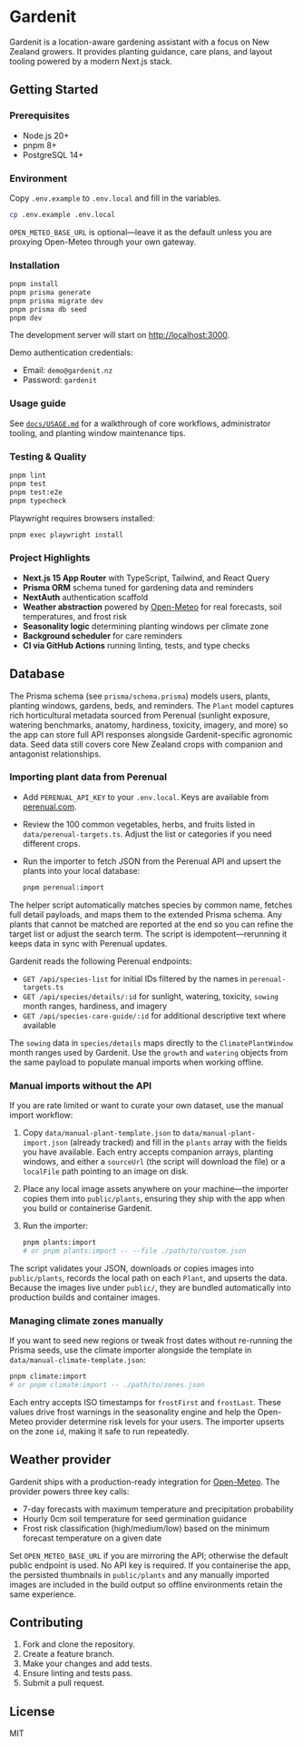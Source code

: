 # Gardenit

Gardenit is a location-aware gardening assistant with a focus on New Zealand growers. It provides planting guidance, care plans, and layout tooling powered by a modern Next.js stack.

## Getting Started

### Prerequisites
- Node.js 20+
- pnpm 8+
- PostgreSQL 14+

### Environment
Copy `.env.example` to `.env.local` and fill in the variables.

```bash
cp .env.example .env.local
```

`OPEN_METEO_BASE_URL` is optional—leave it as the default unless you are proxying Open-Meteo through your own gateway.

### Installation

```bash
pnpm install
pnpm prisma generate
pnpm prisma migrate dev
pnpm prisma db seed
pnpm dev
```

The development server will start on [http://localhost:3000](http://localhost:3000).

Demo authentication credentials:

- Email: `demo@gardenit.nz`
- Password: `gardenit`

### Usage guide

See [`docs/USAGE.md`](docs/USAGE.md) for a walkthrough of core workflows, administrator tooling, and planting window maintenance tips.

### Testing & Quality

```bash
pnpm lint
pnpm test
pnpm test:e2e
pnpm typecheck
```

Playwright requires browsers installed:
```bash
pnpm exec playwright install
```

### Project Highlights
- **Next.js 15 App Router** with TypeScript, Tailwind, and React Query
- **Prisma ORM** schema tuned for gardening data and reminders
- **NextAuth** authentication scaffold
- **Weather abstraction** powered by [Open-Meteo](https://open-meteo.com/) for real forecasts, soil temperatures, and frost risk
- **Seasonality logic** determining planting windows per climate zone
- **Background scheduler** for care reminders
- **CI via GitHub Actions** running linting, tests, and type checks

## Database
The Prisma schema (see `prisma/schema.prisma`) models users, plants, planting windows, gardens, beds, and reminders. The `Plant` model captures rich horticultural metadata sourced from Perenual (sunlight exposure, watering benchmarks, anatomy, hardiness, toxicity, imagery, and more) so the app can store full API responses alongside Gardenit-specific agronomic data. Seed data still covers core New Zealand crops with companion and antagonist relationships.

### Importing plant data from Perenual
- Add `PERENUAL_API_KEY` to your `.env.local`. Keys are available from [perenual.com](https://perenual.com/docs/api).
- Review the 100 common vegetables, herbs, and fruits listed in `data/perenual-targets.ts`. Adjust the list or categories if you need different crops.
- Run the importer to fetch JSON from the Perenual API and upsert the plants into your local database:

  ```bash
  pnpm perenual:import
  ```

The helper script automatically matches species by common name, fetches full detail payloads, and maps them to the extended Prisma schema. Any plants that cannot be matched are reported at the end so you can refine the target list or adjust the search term. The script is idempotent—rerunning it keeps data in sync with Perenual updates.

Gardenit reads the following Perenual endpoints:

- `GET /api/species-list` for initial IDs filtered by the names in `perenual-targets.ts`
- `GET /api/species/details/:id` for sunlight, watering, toxicity, `sowing` month ranges, hardiness, and imagery
- `GET /api/species-care-guide/:id` for additional descriptive text where available

The `sowing` data in `species/details` maps directly to the `ClimatePlantWindow` month ranges used by Gardenit. Use the `growth` and `watering` objects from the same payload to populate manual imports when working offline.

### Manual imports without the API
If you are rate limited or want to curate your own dataset, use the manual import workflow:

1. Copy `data/manual-plant-template.json` to `data/manual-plant-import.json` (already tracked) and fill in the `plants` array with the fields you have available. Each entry accepts companion arrays, planting windows, and either a `sourceUrl` (the script will download the file) or a `localFile` path pointing to an image on disk.
2. Place any local image assets anywhere on your machine—the importer copies them into `public/plants`, ensuring they ship with the app when you build or containerise Gardenit.
3. Run the importer:

   ```bash
   pnpm plants:import
   # or pnpm plants:import -- --file ./path/to/custom.json
   ```

The script validates your JSON, downloads or copies images into `public/plants`, records the local path on each `Plant`, and upserts the data. Because the images live under `public/`, they are bundled automatically into production builds and container images.

### Managing climate zones manually
If you want to seed new regions or tweak frost dates without re-running the Prisma seeds, use the climate importer alongside the template in `data/manual-climate-template.json`:

```bash
pnpm climate:import
# or pnpm climate:import -- ./path/to/zones.json
```

Each entry accepts ISO timestamps for `frostFirst` and `frostLast`. These values drive frost warnings in the seasonality engine and help the Open-Meteo provider determine risk levels for your users. The importer upserts on the zone `id`, making it safe to run repeatedly.

## Weather provider
Gardenit ships with a production-ready integration for [Open-Meteo](https://open-meteo.com/). The provider powers three key calls:

- 7-day forecasts with maximum temperature and precipitation probability
- Hourly 0cm soil temperature for seed germination guidance
- Frost risk classification (high/medium/low) based on the minimum forecast temperature on a given date

Set `OPEN_METEO_BASE_URL` if you are mirroring the API; otherwise the default public endpoint is used. No API key is required. If you containerise the app, the persisted thumbnails in `public/plants` and any manually imported images are included in the build output so offline environments retain the same experience.

## Contributing
1. Fork and clone the repository.
2. Create a feature branch.
3. Make your changes and add tests.
4. Ensure linting and tests pass.
5. Submit a pull request.

## License
MIT
